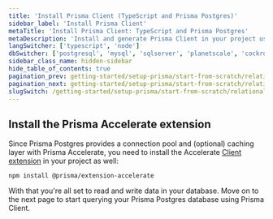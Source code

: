 ```yaml
---
title: 'Install Prisma Client (TypeScript and Prisma Postgres)'
sidebar_label: 'Install Prisma Client'
metaTitle: 'Install Prisma Client: TypeScript and Prisma Postgres'
metaDescription: 'Install and generate Prisma Client in your project using TypeScript and Prisma Postgres'
langSwitcher: ['typescript', 'node']
dbSwitcher: ['postgresql', 'mysql', 'sqlserver', 'planetscale', 'cockroachdb', 'prismaPostgres']
sidebar_class_name: hidden-sidebar
hide_table_of_contents: true
pagination_prev: getting-started/setup-prisma/start-from-scratch/relational-databases/using-prisma-migrate-typescript-prismaPostgres
pagination_next: getting-started/setup-prisma/start-from-scratch/relational-databases/querying-the-database-typescript-prismaPostgres
slugSwitch: /getting-started/setup-prisma/start-from-scratch/relational-databases/install-prisma-client-
---
```


## Install the Prisma Accelerate extension

Since Prisma Postgres provides a connection pool and (optional) caching layer with Prisma Accelerate, you need to install the Accelerate [Client extension](/orm/prisma-client/client-extensions) in your project as well:

```
npm install @prisma/extension-accelerate
```

With that you're all set to read and write data in your database. Move on to the next page to start querying your Prisma Postgres database using Prisma Client.
